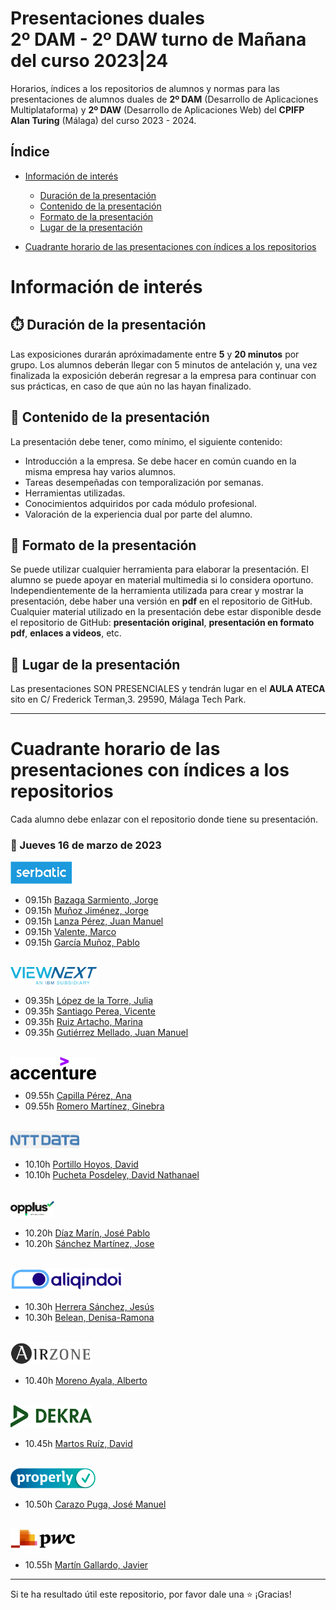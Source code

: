 # Presentaciones duales<br/>2º DAM - 2º DAW turno de Mañana del curso 2023|24

Horarios, índices a los repositorios de alumnos y normas para las presentaciones de alumnos duales de **2º DAM** (Desarrollo de Aplicaciones Multiplataforma) y **2º DAW** (Desarrollo de Aplicaciones Web) del **CPIFP Alan Turing** (Málaga) del curso 2023 - 2024.

## Índice
* [Información de interés](#información-de-interés)
  * [Duración de la presentación](#stopwatch-duración-de-la-presentación)
  * [Contenido de la presentación](#open_file_folder--contenido-de-la-presentación)
  * [Formato de la presentación](#bookmark_tabs-formato-de-la-presentación)
  * [Lugar de la presentación](#school-lugar-de-la-presentación)
  
* [Cuadrante horario de las presentaciones con índices a los repositorios](#cuadrante-horario-de-las-presentaciones-con-índices-a-los-repositorios)

# Información de interés

## :stopwatch: Duración de la presentación
Las exposiciones durarán apróximadamente entre **5** y **20 minutos** por grupo. Los alumnos deberán llegar con 5 minutos de antelación y, una vez finalizada la exposición deberán regresar a la empresa para continuar con sus prácticas, en caso de que aún no las hayan finalizado.

## :open_file_folder:  Contenido de la presentación 
La presentación debe tener, como mínimo, el siguiente contenido:

* Introducción a la empresa. Se debe hacer en común cuando en la misma empresa hay varios alumnos.
* Tareas desempeñadas con temporalización por semanas.
* Herramientas utilizadas.
* Conocimientos adquiridos por cada módulo profesional.
* Valoración de la experiencia dual por parte del alumno.

## :bookmark_tabs: Formato de la presentación
Se puede utilizar cualquier herramienta para elaborar la presentación. El alumno se puede apoyar en material multimedia si lo considera oportuno. Independientemente de la herramienta utilizada para crear y mostrar la presentación, debe haber una versión en **pdf** en el repositorio de GitHub. Cualquier material utilizado en la presentación debe estar disponible desde el repositorio de GitHub: **presentación original**, **presentación en formato pdf**, **enlaces a videos**, etc.

## :school: Lugar de la presentación
Las presentaciones SON PRESENCIALES y tendrán lugar en el **AULA ATECA** sito en C/ Frederick Terman,3. 29590, Málaga Tech Park.

<hr/>

# Cuadrante horario de las presentaciones con índices a los repositorios

Cada alumno debe enlazar con el repositorio donde tiene su presentación.

### :calendar: Jueves 16 de marzo de 2023

<img height="36px" src="imagenes/serbatic.png">

* 09.15h [Bazaga Sarmiento, Jorge](https://github.com/)
* 09.15h [Muñoz Jiménez, Jorge](https://github.com/)
* 09.15h [Lanza Pérez, Juan Manuel](https://github.com/)
* 09.15h [Valente, Marco](https://github.com/)
* 09.15h [García Muñoz, Pablo](https://github.com/)

<br/>

<img height="28px" src="imagenes/viewnext.png">

* 09.35h [López de la Torre, Julia](https://github.com/)
* 09.35h [Santiago Perea, Vicente](https://github.com/)
* 09.35h [Ruiz Artacho, Marina](https://github.com/marruiart/presentacion-dual-2-dam.git)
* 09.35h [Gutiérrez Mellado, Juan Manuel](https://github.com/Juanma-Gutierrez/Presentacion-Dual-2DAM)

<br/>

<img height="36px" src="imagenes/accenture.svg">

* 09.55h [Capilla Pérez, Ana](https://github.com/)
* 09.55h [Romero Martínez, Ginebra](https://github.com/)

<br/>

<img height="28px" src="imagenes/nttdata.png">

* 10.10h [Portillo Hoyos, David](https://github.com/)
* 10.10h [Pucheta Posdeley, David Nathanael](https://github.com/)

<br/>
 
<img height="28px" src="imagenes/opplus.png">

* 10.20h [Díaz Marín, José Pablo](https://github.com/)
* 10.20h [Sánchez Martínez, Jose](https://github.com/)

<br/>

<img height="36px" src="imagenes/aliqindoi.png">

* 10.30h [Herrera Sánchez, Jesús](https://github.com/)
* 10.30h [Belean, Denisa-Ramona](https://github.com/)

<br/>

<img height="36px" src="imagenes/airzone.png">

* 10.40h [Moreno Ayala, Alberto](https://github.com/)

<br/>

<img height="36px" src="imagenes/dekra.svg">

* 10.45h [Martos Ruíz, David](https://github.com/)

<br/>

<img height="32px" src="imagenes/properly.png">

* 10.50h [Carazo Puga, José Manuel](https://github.com/JoseCp13/PresentacioDual)

<br/>

<img height="32px" src="imagenes/pwc.png">

* 10.55h [Martín Gallardo, Javier](https://github.com/jotaeme890/Presentacion-Dual-2/tree/main)

<hr>

Si te ha resultado útil este repositorio, por favor dale una :star: ¡Gracias!


